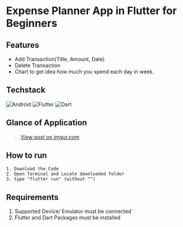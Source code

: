 # Expense Planner App in Flutter for Beginners

## Features
- Add Transaction(Title, Amount, Date)
- Delete Transaction
- Chart to get idea how much you spend each day in week.

## Techstack
<img alt="Android" src="https://img.shields.io/badge/Android-3DDC84?style=for-the-badge&logo=android&logoColor=white" /> <img alt="Flutter" src="https://img.shields.io/badge/Flutter%20-%2302569B.svg?&style=for-the-badge&logo=Flutter&logoColor=white" /> <img alt="Dart" src="https://img.shields.io/badge/dart-%230175C2.svg?&style=for-the-badge&logo=dart&logoColor=white"/> 

## Glance of Application
<blockquote class="imgur-embed-pub" lang="en" data-id="04UOyAF"><a href="https://imgur.com/04UOyAF">View post on imgur.com</a></blockquote>

## How to run
```
1. Download the Code
2. Open Terminal and Locate downloaded folder
3. type "flutter run" (without "")
```
## Requirements
1. Supported Device/ Emulator must be connected
2. Flutter and Dart Packages must be installed
